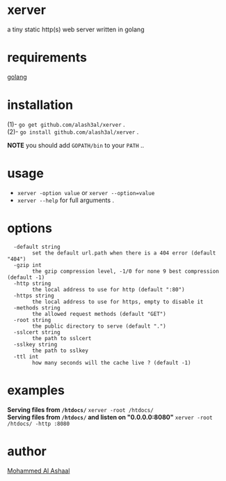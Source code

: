 # xerver
a tiny static http(s) web server written in golang

# requirements
[golang](https://golang.org/dl/)

# installation
(1)- `go get github.com/alash3al/xerver` .   
(2)- `go install github.com/alash3al/xerver` .  

**NOTE** you should add `GOPATH/bin` to your `PATH` ..  

# usage 
- `xerver -option value` or `xerver --option=value`  
- `xerver --help` for full arguments .  

# options
```
  -default string
        set the default url.path when there is a 404 error (default "404")
  -gzip int
        the gzip compression level, -1/0 for none 9 best compression (default -1)
  -http string
        the local address to use for http (default ":80")
  -https string
        the local address to use for https, empty to disable it
  -methods string
        the allowed request methods (default "GET")
  -root string
        the public directory to serve (default ".")
  -sslcert string
        the path to sslcert
  -sslkey string
        the path to sslkey
  -ttl int
        how many seconds will the cache live ? (default -1)
```

# examples

**Serving files from `/htdocs/`** `xerver -root /htdocs/`   
**Serving files from `/htdocs/` and listen on "0.0.0.0:8080"** `xerver -root /htdocs/ -http :8080`   

# author
[Mohammed Al Ashaal](http://www.alash3al.xyz)
